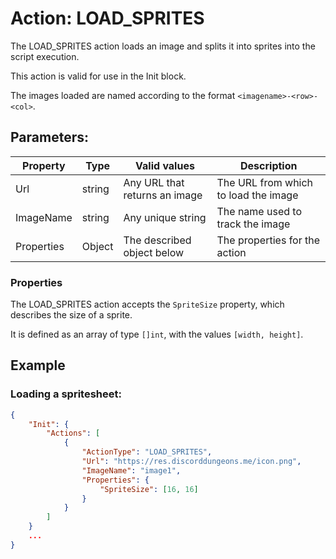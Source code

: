 # Action: LOAD_SPRITES

The LOAD_SPRITES action loads an image and splits it into sprites into the script execution.

This action is valid for use in the Init block.

The images loaded are named according to the format `<imagename>-<row>-<col>`.


## Parameters:

| Property  | Type   | Valid values                  | Description                          |
|-----------|--------|-------------------------------|--------------------------------------|
| Url       | string | Any URL that returns an image | The URL from which to load the image |
| ImageName | string | Any unique string             | The name used to track the image     |
| Properties| Object | The described object below    | The properties for the action        |

### Properties

The LOAD_SPRITES action accepts the `SpriteSize` property, which describes the size of a sprite.

It is defined as an array of type `[]int`, with the values `[width, height]`.

## Example

### Loading a spritesheet:

```json
{
	"Init": {
		"Actions": [
			{
				"ActionType": "LOAD_SPRITES",
				"Url": "https://res.discorddungeons.me/icon.png",
				"ImageName": "image1",
				"Properties": {
					"SpriteSize": [16, 16]
				}
			}
		]
	}
	...
}
```